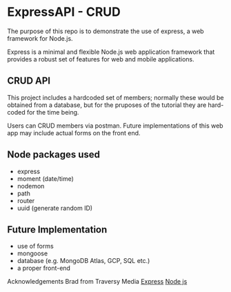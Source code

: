 # ExpressAPI - CRUD

The purpose of this repo is to demonstrate the use of express, a web framework for Node.js.

Express is a minimal and flexible Node.js web application framework that provides a robust set of features for web and mobile applications.

## CRUD API
This project includes a hardcoded set of members;  normally these would be obtained from a database, but for the pruposes of the tutorial they are hard-coded for the time being.

Users can CRUD members via postman. Future implementations of this web app may include actual forms on the front end. 

## Node packages used
- express
- moment (date/time)
- nodemon
- path
- router
- uuid (generate random ID)

## Future Implementation
- use of forms
- mongoose
- database (e.g. MongoDB Atlas, GCP, SQL etc.)
- a proper front-end


Acknowledgements 
Brad from Traversy Media
[Express](https://expressjs.com/)
[Node js](https://nodejs.org/en/)


